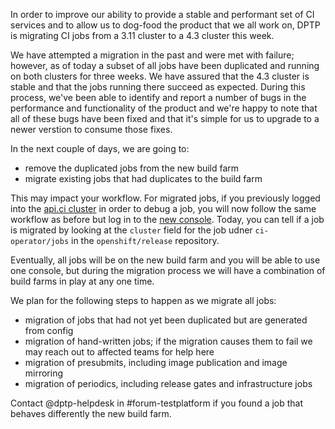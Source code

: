 In order to improve our ability to provide a stable and performant set of CI services and to allow us to dog-food the product that we all work on, DPTP is migrating CI jobs from a 3.11 cluster to a 4.3 cluster this week.

We have attempted a migration in the past and were met with failure; however, as of today a subset of all jobs have been duplicated and running on both clusters for three weeks. We have assured that the 4.3 cluster is stable and that the jobs running there succeed as expected. During this process, we've been able to identify and report a number of bugs in the performance and functionality of the product and we're happy to note that all of these bugs have been fixed and that it's simple for us to upgrade to a newer verstion to consume those fixes.

In the next couple of days, we are going to:

 - remove the duplicated jobs from the new build farm
 - migrate existing jobs that had duplicates to the build farm


This may impact your workflow. For migrated jobs, if you previously logged into the [api.ci cluster](https://api.ci.openshift.org) in order to debug a job, you will now follow the same workflow as before but log in to the [new console](https://console-openshift-console.apps.build01.ci.devcluster.openshift.com). Today, you can tell if a job is migrated by looking at the `cluster` field for the job udner `ci-operator/jobs` in the `openshift/release` repository.

Eventually, all jobs will be on the new build farm and you will be able to use one console, but during the migration process we will have a combination of build farms in play at any one time.

We plan for the following steps to happen as we migrate all jobs:

 - migration of jobs that had not yet been duplicated but are generated from config
 - migration of hand-written jobs; if the migration causes them to fail we may reach out to affected teams for help here
 - migration of presubmits, including image publication and image mirroring
 - migration of periodics, including release gates and infrastructure jobs
 
Contact @dptp-helpdesk in #forum-testplatform if you found a job that behaves differently the new build farm.
